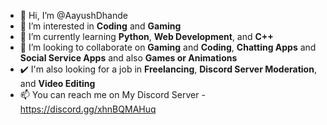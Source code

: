 - 👋 Hi, I’m @AayushDhande
- 👀 I’m interested in <strong>Coding</strong> and <strong>Gaming</strong>
- 🌱 I’m currently learning <strong>Python</strong>, <strong>Web Development</strong>, and <strong>C++</strong>
- 💞️ I’m looking to collaborate on <strong>Gaming</strong> and <strong>Coding</strong>, <strong>Chatting Apps</strong> and <strong>Social Service Apps</strong> and also <strong>Games or Animations</strong>
- ✔️ I'm also looking for a job in <strong>Freelancing</strong>, <strong>Discord Server Moderation</strong>, and <strong>Video Editing</strong>
- 📫 You can reach me on My Discord Server - https://discord.gg/xhnBQMAHuq

<!---
AayushDhande/AayushDhande is a ✨ special ✨ repository because its `README.md` (this file) appears on your GitHub profile.
You can click the Preview link to take a look at your changes.
--->

